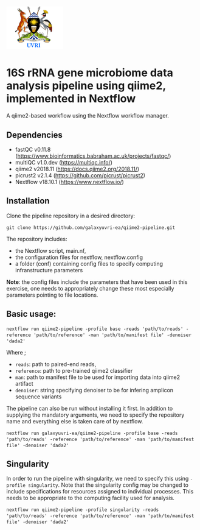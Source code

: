# ![galaxyuvri-ea/qiime2-pipeline](/assets/uvrilogo.png)

# 16S rRNA gene microbiome data analysis pipeline using qiime2, implemented in Nextflow

A qiime2-based workflow using the Nextflow workflow manager.

## Dependencies

* fastQC v0.11.8 (https://www.bioinformatics.babraham.ac.uk/projects/fastqc/) 
* multiQC v1.0.dev (https://multiqc.info/)
* qiime2 v2018.11 (https://docs.qiime2.org/2018.11/) 
* picrust2 v2.1.4 (https://github.com/picrust/picrust2)
* Nextflow v18.10.1 (https://www.nextflow.io/)

## Installation

Clone the pipeline repository in a desired directory:

```
git clone https://github.com/galaxyuvri-ea/qiime2-pipeline.git
```

The repository includes:

* the Nextflow script, main.nf,
* the configuration files for nextflow, nextflow.config
* a folder (conf) containing config files to specify computing infranstructure parameters

**Note**: the config files include the parameters that have been used in this exercise, one needs to appropriately change these most especially parameters pointing to file locations.

## Basic usage:

```
nextflow run qiime2-pipeline -profile base -reads 'path/to/reads' -reference 'path/to/reference' -man 'path/to/manifest file' -denoiser 'dada2' 
```
Where ;
* `reads`: path to paired-end reads, 
* `reference`: path to pre-trained qiime2 classifier
* `man`: path to manifest file to be used for importing data into qiime2 artifact
* `denoiser`: string specifying denoiser to be for infering amplicon sequence variants

The pipeline can also be run without installing it first. In addition to supplying the mandatory arguments, we need to specify the repository name and everything else is taken care of by nextflow.

```
nextflow run galaxyuvri-ea/qiime2-pipeline -profile base -reads 'path/to/reads' -reference 'path/to/reference' -man 'path/to/manifest file' -denoiser 'dada2' 
```

## Singularity

In order to run the pipeline with singularity, we need to specify this using `-profile singularity`. Note that the singularity config may be changed to include specifications for resources assigned to individual processes. This needs to be appropriate to the computing facility used for analysis.

```
nextflow run qiime2-pipeline -profile singularity -reads 'path/to/reads' -reference 'path/to/reference' -man 'path/to/manifest file' -denoiser 'dada2' 
```
